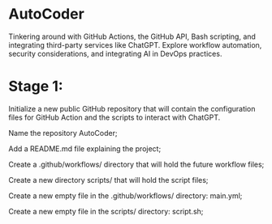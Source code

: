 # AutoCoder
Tinkering around with GitHub Actions, the GitHub API, Bash scripting, and integrating third-party services like ChatGPT. 
Explore workflow automation, security considerations, and integrating AI in DevOps practices.

# Stage 1:

Initialize a new public GitHub repository that will contain the configuration files for GitHub Action and the scripts to interact with ChatGPT.

Name the repository AutoCoder;

Add a README.md file explaining the project;

Create a .github/workflows/ directory that will hold the future workflow files;

Create a new directory scripts/ that will hold the script files;

Create a new empty file in the .github/workflows/ directory: main.yml;

Create a new empty file in the scripts/ directory: script.sh;